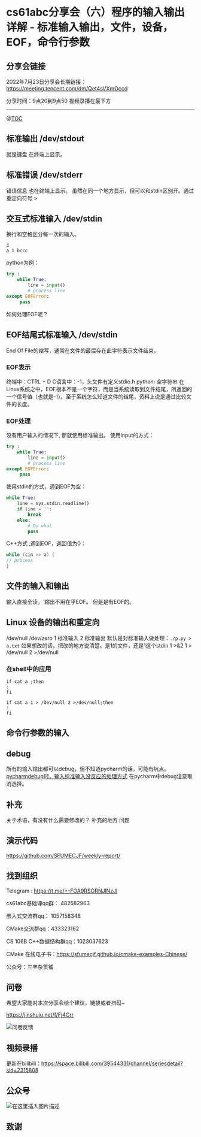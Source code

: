 # cs61abc分享会（六）程序的输入输出详解 - 标准输入输出，文件，设备，EOF，命令行参数
## 分享会链接

2022年7月23日分享会长期链接：https://meeting.tencent.com/dm/Qet4sVXmOccd

分享时间：9点20到9点50
视频录播在最下方

---

@[TOC](文章目录)
## 标准输出 /dev/stdout
就是键盘
在终端上显示。

## 标准错误 /dev/stderr
错误信息
也在终端上显示。
虽然在同一个地方显示，但可以和stdin区别开。通过重定向符号 > 

## 交互式标准输入 /dev/stdin
换行和空格区分每一次的输入。
```shell
3
a 1 bccc
```
python为例：
```python
try :
	while True:
	    line = input()
	    # process line
except EOFError:
     pass
```
如何处理EOF呢？

## EOF结尾式标准输入 /dev/stdin
End Of File的缩写，通常在文件的最后存在此字符表示文件结束。
### EOF表示
终端中：CTRL + D
C语言中：-1，头文件有定义stdio.h
python: 空字符串
在Linux系统之中，EOF根本不是一个字符，而是当系统读取到文件结尾，所返回的一个信号值（也就是-1）。至于系统怎么知道文件的结尾，资料上说是通过比较文件的长度。
### EOF处理
没有用户输入的情况下, 那就使用标准输出。
使用input的方式：
```python
try :
	while True:
	    line = input()
	    # process line
except EOFError:
     pass
```
使用stdin的方式，遇到EOF为空：
```python
while True:
    line = sys.stdin.readline()
    if line = '':
        break
    else:
        # Do what
        pass
```
C++方式 ,遇到EOF，返回值为0：
```c++
while (cin >> a) {
// process
}
```
## 文件的输入和输出
输入直接全读。
输出不用在乎EOF。
但是是有EOF的。

## Linux 设备的输出和重定向
/dev/null
/dev/zero
1 标准输入
2 标准输出
默认是对标准输入做处理：`./p.py > a.txt`
如果想改的话，把改的地方说清楚。是1的文件，还是1这个stdin
1 >&2
1 > /dev/null      2 >/dev/null

### 在shell中的应用
```shell
if cat a ;then
:
fi
```

```shell
if cat a 1 > /dev/null 2 >/dev/null;then
:
fi
```
## 命令行参数的输入




## debug
所有的输入输出都可以debug，但不知道pycharm的话，可能有坑点。
[pycharmdebug时，输入标准输入没反应的处理方式](https://youtrack.jetbrains.com/issue/PY-42488)
在pycharm中debug注意取消选择。


## 补充
关于术语，有没有什么需要修改的？
补充的地方
问题

## 演示代码

https://github.com/SFUMECJF/weekly-report/

## 找到组织

Telegram : https://t.me/+-FOA9RSORNJlNzJl

cs61abc基础课qq群： 482582963

嵌入式交流群qq： 1057158348

CMake交流群qq：433323162

CS 106B C++数据结构群qq：1023037623

CMake 在线电子书：https://sfumecjf.github.io/cmake-examples-Chinese/

公众号：三丰杂货铺


## 问卷

希望大家能对本次分享会给个建议，链接或者扫码~

https://jinshuju.net/f/Fj4Crr

![问卷反馈](https://img-blog.csdnimg.cn/img_convert/985bc80ede1c053d078ee0451aa8f563.png)

## 视频录播

更新在bilibili：https://space.bilibili.com/39544331/channel/seriesdetail?sid=2315808

## 公众号
![在这里插入图片描述](https://img-blog.csdnimg.cn/20200529103009878.gif#pic_center)

## 致谢